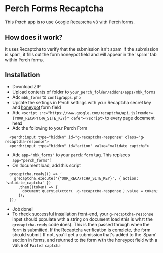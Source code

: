 # Perch Forms Recaptcha

This Perch app is to use Google Recaptcha v3 with Perch forms.

## How does it work?
It uses Recaptcha to verify that the submission isn't spam. If the submission is spam, it fills out the form honeypot field and will appear in the 'spam' tab within Perch forms.

## Installation
- Download ZIP
- Upload contents of folder to `your_perch_folder/addons/apps/mbk_forms`
- Add `mbk_forms` to `config/apps.php`
- Update the settings in Perch settings with your Recaptcha secret key and [honeypot](https://docs.grabaperch.com/addons/blog/spam/) form field
- Add `<script src="https://www.google.com/recaptcha/api.js?render={YOUR_RECAPTCHA_SITE_KEY}" defer></script>` to every page document head
- Add the following to your Perch Form
```
  <perch:input type="hidden" id="g-recaptcha-response" class="g-recaptcha-response">
  <perch:input type="hidden" id="action" value="validate_captcha">
```
- Add `app="mbk_forms"` to your `perch:form` tag. This replaces `app="perch_forms"`!
- On document load, add this script:
```
  grecaptcha.ready(() => {
    grecaptcha.execute('{YOUR_RECAPTCHA_SITE_KEY}', { action: 'validate_captcha' })
      .then((token) => {
        document.querySelector('.g-recaptcha-response').value = token;
      });
  });
```
- Job done!
- To check successful installation front-end, your `g-recaptcha-response` input should populate with a string on document load (this is what the `grecaptcha.ready` code does). This is then passed through when the form is submitted. If the Recaptcha verification is complete, the form should submit. If not, you'll get a submission that's added to the 'Spam' section in forms, and returned to the form with the honeypot field with a value of `Failed captcha`.